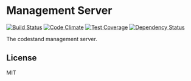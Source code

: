 Management Server
=================

[![Build Status](https://travis-ci.org/codestand/mgmt.svg?branch=master)](https://travis-ci.org/codestand/mgmt)
[![Code Climate](https://codeclimate.com/github/codestand/mgmt/badges/gpa.svg)](https://codeclimate.com/github/codestand/mgmt)
[![Test Coverage](https://codeclimate.com/github/codestand/mgmt/badges/coverage.svg)](https://codeclimate.com/github/codestand/mgmt/coverage)
[![Dependency Status](https://gemnasium.com/badges/github.com/codestand/mgmt.svg)](https://gemnasium.com/github.com/codestand/mgmt)

The codestand management server.

## License
MIT
